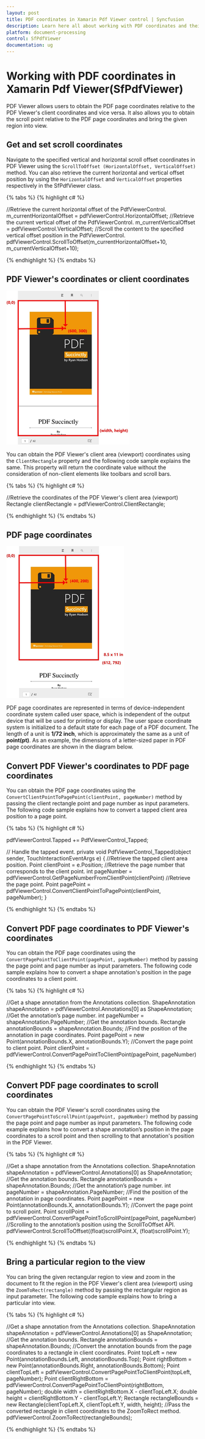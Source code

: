 ```yaml
---
layout: post
title: PDF coordinates in Xamarin Pdf Viewer control | Syncfusion
description: Learn here all about working with PDF coordinates and their conversions support in Syncfusion<sup>®</sup> Xamarin Pdf Viewer (SfPdfViewer) control and more.
platform: document-processing
control: SfPdfViewer
documentation: ug
---
```


# Working with PDF coordinates in Xamarin Pdf Viewer(SfPdfViewer)

PDF Viewer allows users to obtain the PDF page coordinates relative to the PDF Viewer's client coordinates and vice versa. It also allows you to obtain the scroll point relative to the PDF page coordinates and bring the given region into view.
 
## Get and set scroll coordinates
 
Navigate to the specified vertical and horizontal scroll offset coordinates in PDF Viewer using the `ScrollToOffset (HorizontalOffset, VerticalOffset)` method. You can also retrieve the current horizontal and vertical offset position by using the `HorizontalOffset` and `VerticalOffset` properties respectively in the SfPdfViewer class.
 
{% tabs %}
{% highlight c# %}

//Retrieve the current horizontal offset of the PdfViewerControl.
m_currentHorizontalOffset = pdfViewerControl.HorizontalOffset;
//Retrieve the current vertical offset of the PdfViewerControl.
m_currentVerticalOffset = pdfViewerControl.VerticalOffset;
//Scroll the content to the specified vertical offset position in the PdfViewerControl.
pdfViewerControl.ScrollToOffset(m_currentHorizontalOffset+10, m_currentVerticalOffset+10);

{% endhighlight %}
{% endtabs %}
 
## PDF Viewer's coordinates or client coordinates

![PDF Viewer client coordinates](pdfviewer_images/ClientCoordinates.png)
 
You can obtain the PDF Viewer's client area (viewport) coordinates using the `ClientRectangle` property and the following code sample explains the same. This property will return the coordinate value without the consideration of non-client elements like toolbars and scroll bars. 

{% tabs %}
{% highlight c# %}

//Retrieve the coordinates of the PDF Viewer's client area (viewport)
Rectangle clientRectangle = pdfViewerControl.ClientRectangle;

{% endhighlight %}
{% endtabs %}
 
## PDF page coordinates

![PDF page coordinates](pdfviewer_images/PageCoordinates.png)
 
PDF page coordinates are represented in terms of device-independent coordinate system called user space, which is independent of the output device that will be used for printing or display. The user space coordinate system is initialized to a default state for each page of a PDF document. The length of a unit is **1/72 inch**, which is approximately the same as a unit of **point(pt)**. As an example, the dimensions of a letter-sized paper in PDF page coordinates are shown in the diagram below. 
 
## Convert PDF Viewer's coordinates to PDF page coordinates
 
You can obtain the PDF page coordinates using the `ConvertClientPointToPagePoint(clientPoint, pageNumber)` method by passing the client rectangle point and page number as input parameters. The following code sample explains how to convert a tapped client area position to a page point.  
 
{% tabs %}
{% highlight c# %}

pdfViewerControl.Tapped += PdfViewerControl_Tapped; 
 
// Handle the tapped event.
private void PdfViewerControl_Tapped(object sender, TouchInteractionEventArgs e)
{
    //Retrieve the tapped client area position.
    Point clientPoint = e.Position;
    //Retrieve the page number that corresponds to the client point.
    int pageNumber = pdfViewerControl.GetPageNumberFromClientPoint(clientPoint)
    //Retrieve the page point.
    Point pagePoint = pdfViewerControl.ConvertClientPointToPagePoint(clientPoint, pageNumber);
} 
		
{% endhighlight %}
{% endtabs %}
 
## Convert PDF page coordinates to PDF Viewer's coordinates
 
You can obtain the PDF page coordinates using the `ConvertPagePointToClientPoint(pagePoint, pageNumber)` method by passing the page point and page number as input parameters. The following code sample explains how to convert a shape annotation's position in the page coordinates to a client point. 

{% tabs %}
{% highlight c# %}

//Get a shape annotation from the Annotations collection.
ShapeAnnotation shapeAnnotation = pdfViewerControl.Annotations[0] as ShapeAnnotation;
//Get the annotation’s page number.
int pageNumber = shapeAnnotation.PageNumber;
//Get the annotation bounds.
Rectangle annotationBounds = shapeAnnotation.Bounds;
//Find the position of the annotation in page coordinates.
Point pagePoint = new Point(annotationBounds.X, annotationBounds.Y);
//Convert the page point to client point.
Point clientPoint = pdfViewerControl.ConvertPagePointToClientPoint(pagePoint, pageNumber)
 
{% endhighlight %}
{% endtabs %} 

## Convert PDF page coordinates to scroll coordinates
 
You can obtain the PDF Viewer's scroll coordinates using the `ConvertPagePointToScrollPoint(pagePoint, pageNumber)` method by passing the page point and page number as input parameters. The following code example explains how to convert a shape annotation’s position in the page coordinates to a scroll point and then scrolling to that annotation's position in the PDF Viewer.

{% tabs %}
{% highlight c# %}

//Get a shape annotation from the Annotations collection.
ShapeAnnotation shapeAnnotation = pdfViewerControl.Annotations[0] as ShapeAnnotation;
//Get the annotation bounds.
Rectangle annotationBounds = shapeAnnotation.Bounds;
//Get the annotation’s page number.
int pageNumber = shapeAnnotation.PageNumber;
//Find the position of the annotation in page coordinates.
Point pagePoint = new Point(annotationBounds.X, annotationBounds.Y);
//Convert the page point to scroll point.
Point scrollPoint = pdfViewerControl.ConvertPagePointToScrollPoint(pagePoint, pageNumber)
//Scrolling to the annotation’s position using the ScrollToOffset API.
pdfViewerControl.ScrollToOffset((float)scrollPoint.X, (float)scrollPoint.Y);
 
{% endhighlight %}
{% endtabs %}

## Bring a particular region to the view
 
You can bring the given rectangular region to view and zoom in the document to fit the region in the PDF Viewer's client area (viewport) using the `ZoomToRect(rectangle)` method by passing the rectangular region as input parameter. The following code sample explains how to bring a particular into view.

{% tabs %}
{% highlight c# %}

//Get a shape annotation from the Annotations collection.
ShapeAnnotation shapeAnnotation = pdfViewerControl.Annotations[0] as ShapeAnnotation;
//Get the annotation bounds.
Rectangle annotationBounds = shapeAnnotation.Bounds;
//Convert the annotation bounds from the page coordinates to a rectangle in client coordinates. 
Point topLeft = new Point(annotationBounds.Left, annotationBounds.Top);
Point rightBottom = new Point(annotationBounds.Right, annotationBounds.Bottom);
Point clientTopLeft = pdfViewerControl.ConvertPagePointToClientPoint(topLeft, pageNumber);
Point clientRightBottom = pdfViewerControl.ConvertPagePointToClientPoint(rightBottom, pageNumber);
double width = clientRightBottom.X - clientTopLeft.X;
double height = clientRightBottom.Y - clientTopLeft.Y;
Rectangle rectangleBounds = new Rectangle(clientTopLeft.X, clientTopLeft.Y, width, height);
//Pass the converted rectangle in client coordinates to the ZoomToRect method. 
pdfViewerControl.ZoomToRect(rectangleBounds);

{% endhighlight %}
{% endtabs %}
